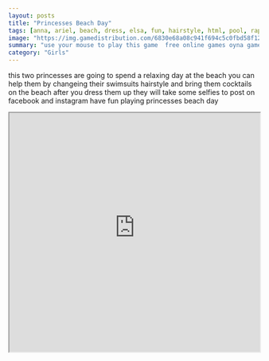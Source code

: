 ```yaml
---
layout: posts
title: "Princesses Beach Day"
tags: [anna, ariel, beach, dress, elsa, fun, hairstyle, html, pool, rapunzel, selfie, summer, free, online, games, oyna, game, free, games, play, play, games]
image: "https://img.gamedistribution.com/6830e68a08c941f694c5c0fbd58f1268.jpg"
summary: "use your mouse to play this game  free online games oyna game free games play play games"
category: "Girls"
---
```


this two princesses are going to spend a relaxing day at the beach you can help them by changeing their swimsuits hairstyle and bring them cocktails on the beach after you dress them up they will take some selfies to post on facebook and instagram have fun playing princesses beach day

<iframe width="100%" height="480px;" src="https://html5.gamedistribution.com/6830e68a08c941f694c5c0fbd58f1268/"></iframe>
